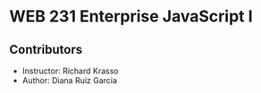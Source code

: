 # WEB 231 Enterprise JavaScript I
## Contributors

* Instructor: Richard Krasso
* Author: Diana Ruiz Garcia